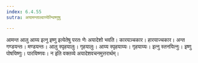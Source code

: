 ```yaml
---
index: 6.4.55
sutra: अयामन्ताल्वाय्येत्न्विष्णुषु

---
```

आमन्त आलु आय्य इत्नु इष्णु इत्येतेषु परतः णेः अयादेशो भवति। कारयञ्चकार। हारयाज्चकार। अन्त गण्डयन्तः। मण्डयन्तः। आलु स्पृहयालुः। गृहयालुः। आय्य स्पृहयाय्यः। गृहयाय्यः। इत्नु स्तनयित्नुः। इष्णु पोषयिष्णुः। पारयिष्णवः। न इति वक्तव्ये अयादेशवचनमुत्तरार्थम्।